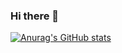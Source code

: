 ### Hi there 👋

[![Anurag's GitHub stats](https://github-readme-stats.vercel.app/api?username=jagio0129?theme=gruvbox)](https://github.com/anuraghazra/github-readme-stats)

<!--
**jagio0129/jagio0129** is a ✨ _special_ ✨ repository because its `README.md` (this file) appears on your GitHub profile.

Here are some ideas to get you started:

- 🔭 I’m currently working on ...
- 🌱 I’m currently learning ...
- 👯 I’m looking to collaborate on ...
- 🤔 I’m looking for help with ...
- 💬 Ask me about ...
- 📫 How to reach me: ...
- 😄 Pronouns: ...
- ⚡ Fun fact: ...
-->
